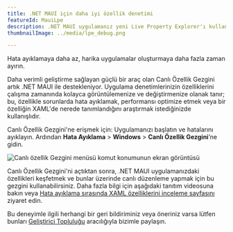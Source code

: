```yaml
---
title: .NET MAUI için daha iyi özellik denetimi
featureId: MauiLpe
description: .NET MAUI uygulamanız yeni Live Property Explorer'ı kullanarak hata ayıklarken uygulamanızı ve kullanıcı arabirimi özelliklerini araştırın.
thumbnailImage: ../media/lpe_debug.png

---
```



Hata ayıklamaya daha az, harika uygulamalar oluşturmaya daha fazla zaman ayırın.

Daha verimli geliştirme sağlayan güçlü bir araç olan Canlı Özellik Gezgini artık .NET MAUI ile destekleniyor. Uygulama denetimlerinizin özelliklerini çalışma zamanında kolayca görüntülemenize ve değiştirmenize olanak tanır; bu, özellikle sorunlarda hata ayıklamak, performansı optimize etmek veya bir özelliğin XAML'de nerede tanımlandığını araştırmak istediğinizde kullanışlıdır. 

Canlı Özellik Gezgini'ne erişmek için: Uygulamanızı başlatın ve hatalarını ayıklayın. Ardından **Hata Ayıklama** > **Windows** > **Canlı Özellik Gezgini**’ne gidin.

![Canlı özellik Gezgini menüsü komut konumunun ekran görüntüsü](../media/lpe_navigate.png "Canlı özellik Gezgini menüsü komut konumunun ekran görüntüsü")

Canlı Özellik Gezgini'ni açtıktan sonra, .NET MAUI uygulamanızdaki özellikleri keşfetmek ve bunlar üzerinde canlı düzenleme yapmak için bu gezgini kullanabilirsiniz. Daha fazla bilgi için aşağıdaki tanıtım videosuna bakın veya [Hata ayıklama sırasında XAML özelliklerini inceleme sayfasını](https://learn.microsoft.com/visualstudio/xaml-tools/inspect-xaml-properties-while-debugging) ziyaret edin.

Bu deneyimle ilgili herhangi bir geri bildiriminiz veya öneriniz varsa lütfen bunları [Geliştirici Topluluğu](https://developercommunity.visualstudio.com/t/Live-Property-Explorer-doesnt-show-prop/1703289) aracılığıyla bizimle paylaşın.


